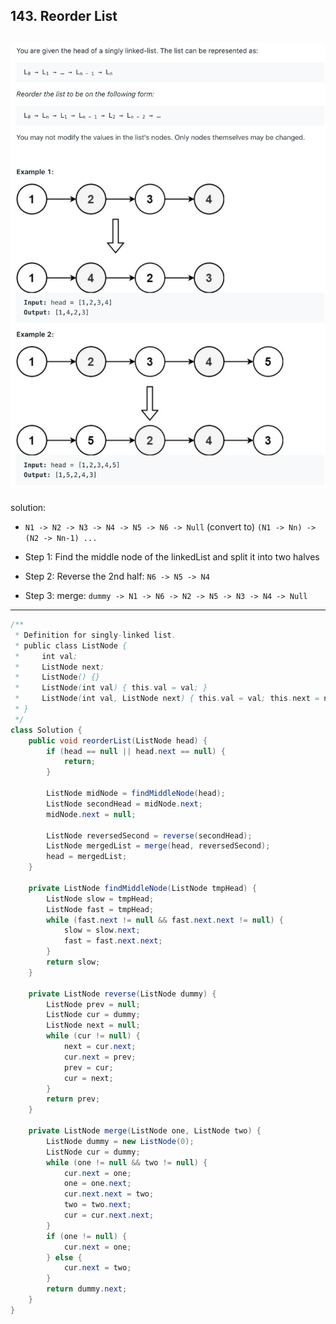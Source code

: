 ## 143. Reorder List

![](img/2021-06-11-01-09-57.png)
---

solution:
- `N1 -> N2 -> N3 -> N4 -> N5 -> N6 -> Null` (convert to)
  `(N1 -> Nn) -> (N2 -> Nn-1) ...`

- Step 1: Find the middle node of the linkedList
  and split it into two halves

- Step 2: Reverse the 2nd half:
  `N6 -> N5 -> N4`

- Step 3: merge: 
  `dummy -> N1 -> N6 -> N2 -> N5 -> N3 -> N4 -> Null`

---

```java
/**
 * Definition for singly-linked list.
 * public class ListNode {
 *     int val;
 *     ListNode next;
 *     ListNode() {}
 *     ListNode(int val) { this.val = val; }
 *     ListNode(int val, ListNode next) { this.val = val; this.next = next; }
 * }
 */
class Solution {
    public void reorderList(ListNode head) {
        if (head == null || head.next == null) {
            return;
        }
        
        ListNode midNode = findMiddleNode(head);
        ListNode secondHead = midNode.next;
        midNode.next = null;
        
        ListNode reversedSecond = reverse(secondHead);
        ListNode mergedList = merge(head, reversedSecond);
        head = mergedList;
    }

    private ListNode findMiddleNode(ListNode tmpHead) {
        ListNode slow = tmpHead;
        ListNode fast = tmpHead;
        while (fast.next != null && fast.next.next != null) {
            slow = slow.next;
            fast = fast.next.next;
        }
        return slow;
    }

    private ListNode reverse(ListNode dummy) {
        ListNode prev = null;
        ListNode cur = dummy;
        ListNode next = null;
        while (cur != null) {
            next = cur.next;
            cur.next = prev;
            prev = cur;
            cur = next;
        }
        return prev;
    }    

    private ListNode merge(ListNode one, ListNode two) {
        ListNode dummy = new ListNode(0);
        ListNode cur = dummy;
        while (one != null && two != null) {
            cur.next = one;
            one = one.next;
            cur.next.next = two;
            two = two.next;
            cur = cur.next.next;
        }
        if (one != null) {
            cur.next = one;
        } else {
            cur.next = two;
        }
        return dummy.next;
    }
}
```